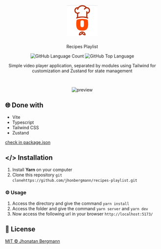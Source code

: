 <h1 align="center">
  <img src="docs/assets/logo.png" alt="logo" width="100px" height="100px" >
</h1>

<p align="center">Recipes Playlist</p>

<p align="center">
  <img alt="GitHub Language Count" src="https://img.shields.io/github/languages/count/jhonbergmann/recipes-playlist" />
  <img alt="GitHub Top Language" src="https://img.shields.io/github/languages/top/jhonbergmann/recipes-playlist" />
</p>

<p align="center">Simple video player application, separated by modules using Tailwind for customization and Zustand for state management</p>

<br>

<p align="center">
  <img src="docs/assets/preview.gif" alt="preview" >
</p>

## 🌐 Done with

- Vite
- Typescript
- Tailwind CSS
- Zustand

[check in package.json](/package.json)

## </> Installation

1. Install **Yarn** on your computer
1. Clone this repository `git clonehttps://github.com/jhonbergmann/recipes-playlist.git`

### ⚙️ Usage

1. Access the directory and give the command `yarn install`
1. Access the folder and give the command `yarn server` and `yarn dev`
1. Now access the following url in your browser `http://localhost:5173/`

## 📝 License

[MIT © Jhonatan Bergmann](https://github.com/jhonbergmann/recipes-playlist/blob/main/LICENSE)
